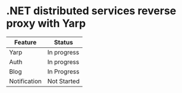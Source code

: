 # .NET distributed services reverse proxy with Yarp

| Feature         | Status           |
| --------------- | ---------------- |
| Yarp            | In progress      |
| Auth            | In progress      |
| Blog            | In Progress      |
| Notification    | Not Started      |
